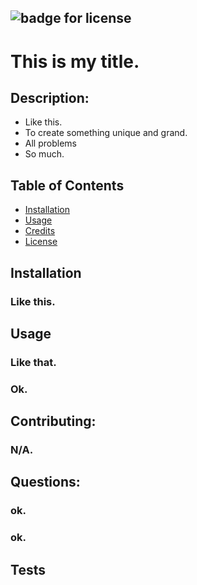## ![badge for license](https://img.shields.io/badge/License-MIT-blue)
  # This is my title.

  ## Description:
  - Like this.
  - To create something unique and grand.
  - All problems
  - So much.
  
  ## Table of Contents
  
  - [Installation](#installation)
  - [Usage](#usage)
  - [Credits](#credits)
  - [License](#license)
  
  ## Installation
  
  ### Like this.
  
  
  ## Usage
  ### Like that.
  ### Ok.
  

  ## Contributing:
  
  ### N/A.

  ## Questions:

  ### ok.
  ### ok.

  ## Tests
  
  